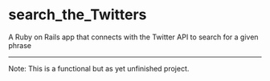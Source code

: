 search_the_Twitters
===================

A Ruby on Rails app that connects with the Twitter API to search for a given phrase

<hr>
 Note: This is a functional but as yet unfinished project.
